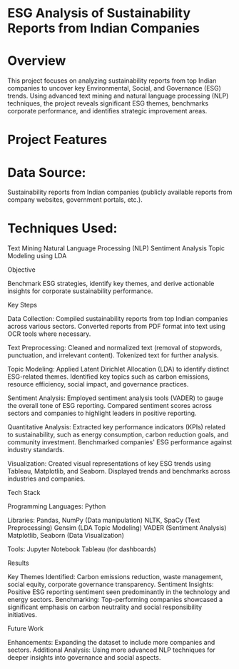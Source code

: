 # ESG Analysis of Sustainability Reports from Indian Companies
# Overview

This project focuses on analyzing sustainability reports from top Indian companies to uncover key Environmental, Social, and Governance (ESG) trends. Using advanced text mining and natural language processing (NLP) techniques, the project reveals significant ESG themes, benchmarks corporate performance, and identifies strategic improvement areas.

# Project Features

# Data Source:
Sustainability reports from Indian companies (publicly available reports from company websites, government portals, etc.).
# Techniques Used:
Text Mining
Natural Language Processing (NLP)
Sentiment Analysis
Topic Modeling using LDA

Objective

Benchmark ESG strategies, identify key themes, and derive actionable insights for corporate sustainability performance.

Key Steps

Data Collection:
Compiled sustainability reports from top Indian companies across various sectors.
Converted reports from PDF format into text using OCR tools where necessary.

Text Preprocessing:
Cleaned and normalized text (removal of stopwords, punctuation, and irrelevant content).
Tokenized text for further analysis.

Topic Modeling:
Applied Latent Dirichlet Allocation (LDA) to identify distinct ESG-related themes.
Identified key topics such as carbon emissions, resource efficiency, social impact, and governance practices.

Sentiment Analysis:
Employed sentiment analysis tools (VADER) to gauge the overall tone of ESG reporting.
Compared sentiment scores across sectors and companies to highlight leaders in positive reporting.

Quantitative Analysis:
Extracted key performance indicators (KPIs) related to sustainability, such as energy consumption, carbon reduction goals, and community investment.
Benchmarked companies' ESG performance against industry standards.

Visualization:
Created visual representations of key ESG trends using Tableau, Matplotlib, and Seaborn.
Displayed trends and benchmarks across industries and companies.

Tech Stack

Programming Languages:
Python

Libraries:
Pandas, NumPy (Data manipulation)
NLTK, SpaCy (Text Preprocessing)
Gensim (LDA Topic Modeling)
VADER (Sentiment Analysis)
Matplotlib, Seaborn (Data Visualization)

Tools:
Jupyter Notebook
Tableau (for dashboards)

Results

Key Themes Identified: Carbon emissions reduction, waste management, social equity, corporate governance transparency.
Sentiment Insights: Positive ESG reporting sentiment seen predominantly in the technology and energy sectors.
Benchmarking: Top-performing companies showcased a significant emphasis on carbon neutrality and social responsibility initiatives.

Future Work

Enhancements: Expanding the dataset to include more companies and sectors.
Additional Analysis: Using more advanced NLP techniques for deeper insights into governance and social aspects.

